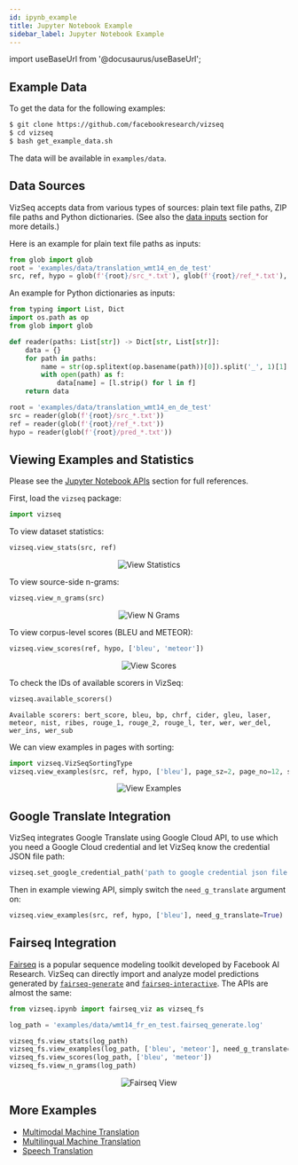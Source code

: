 ```yaml
---
id: ipynb_example
title: Jupyter Notebook Example
sidebar_label: Jupyter Notebook Example
---
```


import useBaseUrl from '@docusaurus/useBaseUrl';

## Example Data
To get the data for the following examples:
```bash
$ git clone https://github.com/facebookresearch/vizseq
$ cd vizseq
$ bash get_example_data.sh
```
The data will be available in `examples/data`.

## Data Sources
VizSeq accepts data from various types of sources: plain text file paths, ZIP file paths and Python dictionaries.
(See also the [data inputs](../features/data) section for more details.)

Here is an example for plain text file paths as inputs:
```python
from glob import glob
root = 'examples/data/translation_wmt14_en_de_test'
src, ref, hypo = glob(f'{root}/src_*.txt'), glob(f'{root}/ref_*.txt'), glob(f'{root}/pred_*.txt')
```
An example for Python dictionaries as inputs:
```python
from typing import List, Dict
import os.path as op
from glob import glob

def reader(paths: List[str]) -> Dict[str, List[str]]:
    data = {}
    for path in paths:
        name = str(op.splitext(op.basename(path))[0]).split('_', 1)[1]
        with open(path) as f:
            data[name] = [l.strip() for l in f]
    return data

root = 'examples/data/translation_wmt14_en_de_test'
src = reader(glob(f'{root}/src_*.txt'))
ref = reader(glob(f'{root}/ref_*.txt'))
hypo = reader(glob(f'{root}/pred_*.txt'))
```

## Viewing Examples and Statistics 
Please see the [Jupyter Notebook APIs](features/ipynb_api) section for full references.

First, load the `vizseq` package:
```python
import vizseq
```
To view dataset statistics:
```python
vizseq.view_stats(src, ref)
```

<p align="center"><img src={useBaseUrl('img/view_stats.png')} alt="View Statistics" /></p>

To view source-side n-grams:
```python
vizseq.view_n_grams(src)
```

<p align="center"><img src={useBaseUrl('img/view_n_grams.png')} alt="View N Grams" /></p>

To view corpus-level scores (BLEU and METEOR):
```python
vizseq.view_scores(ref, hypo, ['bleu', 'meteor'])
```

<p align="center"><img src={useBaseUrl('img/view_scores.png')} alt="View Scores" /></p>

To check the IDs of available scorers in VizSeq:
```python
vizseq.available_scorers()
```

```
Available scorers: bert_score, bleu, bp, chrf, cider, gleu, laser, meteor, nist, ribes, rouge_1, rouge_2, rouge_l, ter, wer, wer_del, wer_ins, wer_sub
```

We can view examples in pages with sorting:
```python
import vizseq.VizSeqSortingType
vizseq.view_examples(src, ref, hypo, ['bleu'], page_sz=2, page_no=12, sorting=VizSeqSortingType.src_len)
```

<p align="center"><img src={useBaseUrl('img/view_examples.png')} alt="View Examples" /></p>

## Google Translate Integration
VizSeq integrates Google Translate using Google Cloud API, to use which you need a Google Cloud credential and let VizSeq know the credential JSON file path:
```python
vizseq.set_google_credential_path('path to google credential json file')
```
Then in example viewing API, simply switch the `need_g_translate` argument on:
```python
vizseq.view_examples(src, ref, hypo, ['bleu'], need_g_translate=True)
```

## Fairseq Integration

[Fairseq](https://github.com/pytorch/fairseq) is a popular sequence modeling toolkit developed by Facebook AI Research.
VizSeq can directly import and analyze model predictions generated by [`fairseq-generate`](https://github.com/pytorch/fairseq/blob/master/generate.py) and [`fairseq-interactive`](https://github.com/pytorch/fairseq/blob/master/interactive.py). The
APIs are almost the same:

```python
from vizseq.ipynb import fairseq_viz as vizseq_fs

log_path = 'examples/data/wmt14_fr_en_test.fairseq_generate.log'

vizseq_fs.view_stats(log_path)
vizseq_fs.view_examples(log_path, ['bleu', 'meteor'], need_g_translate=True)
vizseq_fs.view_scores(log_path, ['bleu', 'meteor'])
vizseq_fs.view_n_grams(log_path)
```

<p align="center"><img src={useBaseUrl('img/fairseq_view_examples.png')} alt="Fairseq View" /></p>

## More Examples
- [Multimodal Machine Translation](https://github.com/facebookresearch/vizseq/blob/master/examples/multimodal_machine_translation.ipynb)
- [Multilingual Machine Translation](https://github.com/facebookresearch/vizseq/blob/master/examples/multilingual_machine_translation.ipynb)
- [Speech Translation](https://github.com/facebookresearch/vizseq/blob/master/examples/speech_translation.ipynb)
